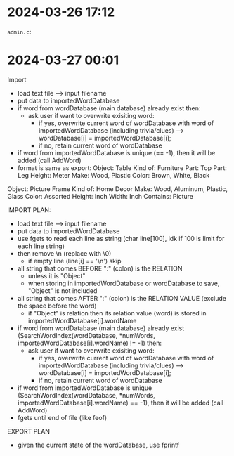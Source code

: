 # 2024-03-26 17:12
`admin.c`:


# 2024-03-27 00:01

Import
- load text file --> input filename
- put data to importedWordDatabase
- if word from wordDatabase (main database) already exist then:
  - ask user if want to overwrite exisiting word:
    - if yes, overwrite current word of wordDatabase with word of importedWordDatabase (including trivia/clues) --> wordDatabase[i] = importedWordDatabase[i];
    - if no, retain current word of wordDatabase
- if word from importedWordDatabase is unique (== -1), then it will be added (call AddWord)
- format is same as export: 
Object: Table<next line>
Kind of: Furniture<next line>
Part: Top<next line>
Part: Leg<next line>
Height: Meter<next line>
Make: Wood, Plastic<next line>
Color: Brown, White, Black<next line>
<nextline>
Object: Picture Frame<nextline>
Kind of: Home Decor<nextline>
Make: Wood, Aluminum, Plastic, Glass<nextline>
Color: Assorted<nextline>
Height: Inch<nextline>
Width: Inch<nextline>
Contains: Picture<nextline>
<nextline>
<end of file>


IMPORT PLAN:
- load text file --> input filename
- put data to importedWordDatabase
- use fgets to read each line as string (char line[100], idk if 100 is limit for each line string) 
- then remove \n (replace with \0)
  - if empty line (line[i] == '\n') skip
- all string that comes BEFORE ":" (colon) is the RELATION
  - unless it is "Object"
  - when storing in importedWordDatabase or wordDatabase to save, "Object" is not included
- all string that comes AFTER ":" (colon) is the RELATION VALUE (exclude the space before the word)
  - if "Object" is relation then its relation value (word) is stored in importedWordDatabase[i].wordName
- if word from wordDatabase (main database) already exist (SearchWordIndex(wordDatabase, *numWords,
importedWordDatabase[i].wordName) != -1) then:
  - ask user if want to overwrite exisiting word:
    - if yes, overwrite current word of wordDatabase with word of importedWordDatabase (including trivia/clues) --> wordDatabase[i] = importedWordDatabase[i];
    - if no, retain current word of wordDatabase
- if word from importedWordDatabase is unique (SearchWordIndex(wordDatabase, *numWords,
importedWordDatabase[i].wordName) == -1), then it will be added (call AddWord)
- fgets until end of file (like feof)

EXPORT PLAN
- given the current state of the wordDatabase, use fprintf

